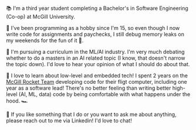 📚 I'm a third year student completing a Bachelor's in Software Engineering (Co-op) at McGill University.

👶 I've been programming as a hobby since I'm 15, so even though I now write code for assignments and paychecks, I still debug memory leaks on my weekends for the fun of it 🤪.

🤖 I'm pursuing a curriculum in the ML/AI industry. I'm very much debating whether to do a masters in an AI related topic (I know, that doesn't narrow the topic down). I'd love to hear your opinion of what I should do about that.

🚀 I love to learn about low-level and embedded tech! I spent 2 years on the [McGill Rocket Team](https://github.com/McGillRocketTeam) developing code for their fligt computer, including one year as a software lead! There's no better feeling than writing better high-level (AI, ML, data) code by being comfortable with what happens under the hood. 🏎️

💬 If you like something that I do or you want to ask me about anything, please reach out to me via Linkedin! I'd love to chat!
